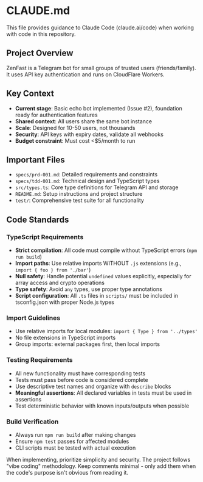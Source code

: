 # CLAUDE.md

This file provides guidance to Claude Code (claude.ai/code) when working with code in this repository.

## Project Overview

ZenFast is a Telegram bot for small groups of trusted users (friends/family). It uses API key authentication and runs on CloudFlare Workers.

## Key Context

- **Current stage**: Basic echo bot implemented (Issue #2), foundation ready for authentication features
- **Shared context**: All users share the same bot instance
- **Scale**: Designed for 10-50 users, not thousands
- **Security**: API keys with expiry dates, validate all webhooks
- **Budget constraint**: Must cost <$5/month to run

## Important Files

- `specs/prd-001.md`: Detailed requirements and constraints
- `specs/tdd-001.md`: Technical design and TypeScript types
- `src/types.ts`: Core type definitions for Telegram API and storage
- `README.md`: Setup instructions and project structure
- `test/`: Comprehensive test suite for all functionality

## Code Standards

### TypeScript Requirements
- **Strict compilation**: All code must compile without TypeScript errors (`npm run build`)
- **Import paths**: Use relative imports WITHOUT `.js` extensions (e.g., `import { foo } from './bar'`)
- **Null safety**: Handle potential `undefined` values explicitly, especially for array access and crypto operations
- **Type safety**: Avoid `any` types, use proper type annotations
- **Script configuration**: All `.ts` files in `scripts/` must be included in tsconfig.json with proper Node.js types

### Import Guidelines
- Use relative imports for local modules: `import { Type } from '../types'`
- No file extensions in TypeScript imports
- Group imports: external packages first, then local imports

### Testing Requirements
- All new functionality must have corresponding tests
- Tests must pass before code is considered complete
- Use descriptive test names and organize with `describe` blocks
- **Meaningful assertions**: All declared variables in tests must be used in assertions
- Test deterministic behavior with known inputs/outputs when possible

### Build Verification
- Always run `npm run build` after making changes
- Ensure `npm test` passes for affected modules
- CLI scripts must be tested with actual execution

When implementing, prioritize simplicity and security. The project follows "vibe coding" methodology. Keep comments minimal - only add them when the code's purpose isn't obvious from reading it.